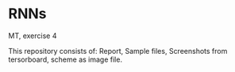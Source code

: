 # RNNs
MT, exercise 4

This repository consists of:
Report,
Sample files,
Screenshots from tersorboard,
scheme as image file.
